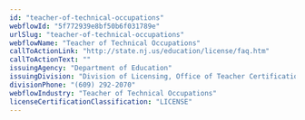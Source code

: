 ```yaml
---
id: "teacher-of-technical-occupations"
webflowId: "5f772939e8bf50b6f031789e"
urlSlug: "teacher-of-technical-occupations"
webflowName: "Teacher of Technical Occupations"
callToActionLink: "http://state.nj.us/education/license/faq.htm"
callToActionText: ""
issuingAgency: "Department of Education"
issuingDivision: "Division of Licensing, Office of Teacher Certification and Academic Credentials"
divisionPhone: "(609) 292-2070"
webflowIndustry: "Teacher of Technical Occupations"
licenseCertificationClassification: "LICENSE"
---
```

